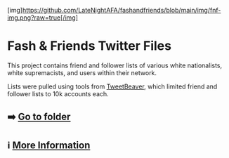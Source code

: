 [img]https://github.com/LateNightAFA/fashandfriends/blob/main/img/fnf-img.png?raw=true[/img]

# Fash & Friends Twitter Files

This project contains friend and follower lists of various white nationalists, white supremacists, and users within their network.

Lists were pulled using tools from [TweetBeaver](https://tweetbeaver.com), which limited friend and follower lists to 10k accounts each.

## ➡️ [Go to folder](https://github.com/LateNightAFA/fashandfriends/tree/main/data)

## ℹ️ [More Information](https://latenightafa.noblogs.org/)
